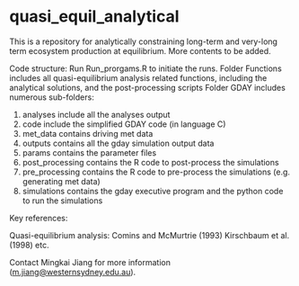 # quasi_equil_analytical

This is a repository for analytically constraining long-term and very-long term ecosystem production at equilibrium. More contents to be added. 

Code structure:
Run Run_prorgams.R to initiate the runs.
Folder Functions includes all quasi-equilibrium analysis related functions, including the analytical solutions, and the post-processing scripts
Folder GDAY includes numerous sub-folders:
1. analyses include all the analyses output
2. code include the simplified GDAY code (in language C)
3. met_data contains driving met data
4. outputs contains all the gday simulation output data
5. params contains the parameter files
6. post_processing contains the R code to post-process the simulations
7. pre_processing contains the R code to pre-process the simulations (e.g. generating met data)
8. simulations contains the gday executive program and the python code to run the simulations

Key references:

Quasi-equilibrium analysis:
Comins and McMurtrie (1993)
Kirschbaum et al. (1998)
etc.

Contact Mingkai Jiang for more information (m.jiang@westernsydney.edu.au).
